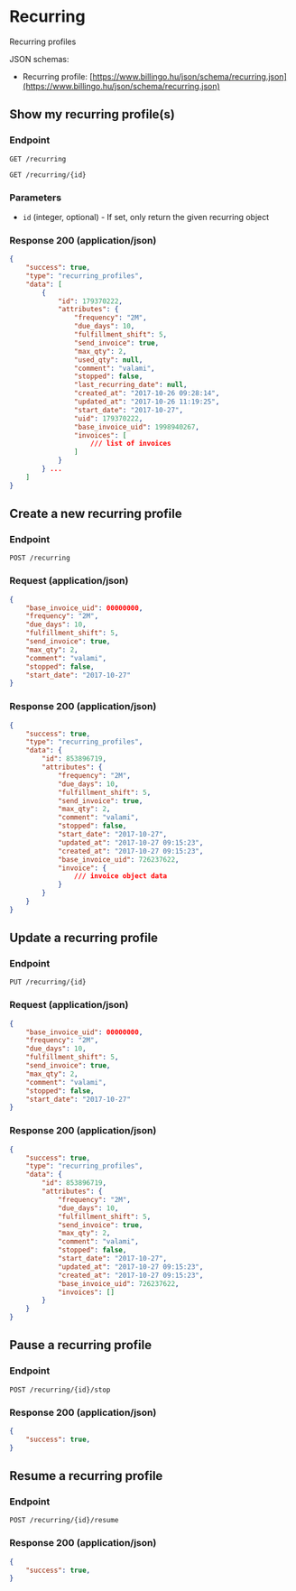 # Recurring
Recurring profiles

JSON schemas:

- Recurring profile: [https://www.billingo.hu/json/schema/recurring.json](https://www.billingo.hu/json/schema/recurring.json)


## Show my recurring profile(s)

### Endpoint

`GET /recurring`

`GET /recurring/{id}`


### Parameters
- `id` (integer, optional) - If set, only return the given recurring object

### Response 200 (application/json)

```json
{
    "success": true,
    "type": "recurring_profiles",
    "data": [
        {
            "id": 179370222,
            "attributes": {
                "frequency": "2M",
                "due_days": 10,
                "fulfillment_shift": 5,
                "send_invoice": true,
                "max_qty": 2,
                "used_qty": null,
                "comment": "valami",
                "stopped": false,
                "last_recurring_date": null,
                "created_at": "2017-10-26 09:28:14",
                "updated_at": "2017-10-26 11:19:25",
                "start_date": "2017-10-27",
                "uid": 179370222,
                "base_invoice_uid": 1998940267,
                "invoices": [
                    /// list of invoices
                ]
            }
        } ...
    ]
}
```

## Create a new recurring profile

### Endpoint

`POST /recurring`

### Request (application/json)

```json
{
    "base_invoice_uid": 00000000,
    "frequency": "2M",
    "due_days": 10,
    "fulfillment_shift": 5,
    "send_invoice": true,
    "max_qty": 2,
    "comment": "valami",
    "stopped": false,
    "start_date": "2017-10-27"
}
```

### Response 200 (application/json)

```json
{
    "success": true,
    "type": "recurring_profiles",
    "data": {
        "id": 853896719,
        "attributes": {
            "frequency": "2M",
            "due_days": 10,
            "fulfillment_shift": 5,
            "send_invoice": true,
            "max_qty": 2,
            "comment": "valami",
            "stopped": false,
            "start_date": "2017-10-27",
            "updated_at": "2017-10-27 09:15:23",
            "created_at": "2017-10-27 09:15:23",
            "base_invoice_uid": 726237622,
            "invoice": {
                /// invoice object data
            }
        }
    }
}
```

## Update a recurring profile

### Endpoint

`PUT /recurring/{id}`

### Request (application/json)

```json
{
    "base_invoice_uid": 00000000,
    "frequency": "2M",
    "due_days": 10,
    "fulfillment_shift": 5,
    "send_invoice": true,
    "max_qty": 2,
    "comment": "valami",
    "stopped": false,
    "start_date": "2017-10-27"
}
```

### Response 200 (application/json)

```json
{
    "success": true,
    "type": "recurring_profiles",
    "data": {
        "id": 853896719,
        "attributes": {
            "frequency": "2M",
            "due_days": 10,
            "fulfillment_shift": 5,
            "send_invoice": true,
            "max_qty": 2,
            "comment": "valami",
            "stopped": false,
            "start_date": "2017-10-27",
            "updated_at": "2017-10-27 09:15:23",
            "created_at": "2017-10-27 09:15:23",
            "base_invoice_uid": 726237622,
            "invoices": []
        }
    }
}
```

## Pause a recurring profile

### Endpoint

`POST /recurring/{id}/stop`

### Response 200 (application/json)

```json
{
    "success": true,
}
```

## Resume a recurring profile

### Endpoint

`POST /recurring/{id}/resume`

### Response 200 (application/json)

```json
{
    "success": true,
}
```

